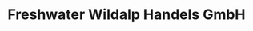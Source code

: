 ---
title: "Freshwater Wildalp Handels GmbH"
url: /kirchberg-an-der-raab/freshwater-wildalp-handels-gmbh/
shop: Getränke
---